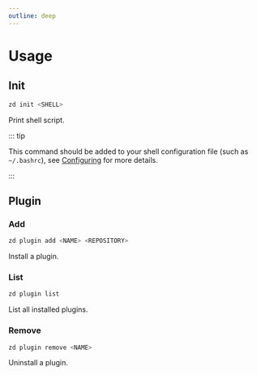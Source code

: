 ```yaml
---
outline: deep
---
```


<!-- markdownlint-disable MD013 -->

# Usage

## Init

```sh
zd init <SHELL>
```

Print shell script.

::: tip

This command should be added to your shell configuration file (such as `~/.bashrc`), see [Configuring](/guide/getting-started#configuring) for more details.

:::

## Plugin

### Add

```sh
zd plugin add <NAME> <REPOSITORY>
```

Install a plugin.

### List

```sh
zd plugin list
```

List all installed plugins.

### Remove

```sh
zd plugin remove <NAME>
```

Uninstall a plugin.
